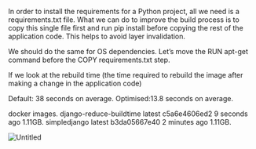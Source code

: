 In order to install the requirements for a Python project, all we need is a requirements.txt file.
What we can do to improve the build process is to copy this single file first and run pip install before copying the rest of the application code. This helps to avoid layer invalidation.



We should do the same for OS dependencies. Let’s move the RUN apt-get command before the COPY requirements.txt step.

If we look at the rebuild time (the time required to rebuild the image after making a change in the application code)

Default: 38  seconds on average.
Optimised:13.8 seconds on average.

docker images.
django-reduce-buildtime   latest    c5a6e4606ed2   9 seconds ago   1.11GB.
simpledjango              latest    b3da05667e40   2 minutes ago   1.11GB.

![Untitled](https://github.com/user-attachments/assets/a5bc45f3-e247-4ee3-83f6-e21ff7ab5f11)
